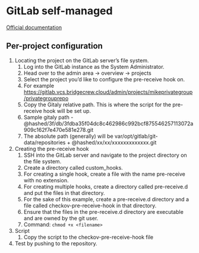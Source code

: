 # GitLab self-managed

[Official documentation](https://docs.gitlab.com/15.9/ee/administration/server_hooks.html)

## Per-project configuration

1. Locating the project on the GitLab server’s file system. 
   1. Log into the GitLab instance as the System Administrator. 
   2. Head over to the admin area → overview → projects
   3. Select the project you’d like to configure the pre-receive hook on. 
   4. For example <https://gitlab.vcs.bridgecrew.cloud/admin/projects/mikeprivategroup/privategrouprepo>
   5. Copy the Gitaly relative path. This is where the script for the pre-receive hook will be set up. 
   6. Sample gitaly path - @hashed/3f/db/3fdba35f04dc8c462986c992bcf875546257113072a909c162f7e470e581e278.git
   7. The absolute path (generally) will be var/opt/gitlab/git-data/repositories + @hashed/xx/xx/xxxxxxxxxxxxx.git
2. Creating the pre-receive hook
   1. SSH into the GitLab server and navigate to the project directory on the file system. 
   2. Create a directory called custom_hooks.
   3. For creating a single hook, create a file with the name pre-receive with no extension. 
   4. For creating multiple hooks, create a directory called pre-receive.d and put the files in that directory. 
   5. For the sake of this example, create a pre-receive.d directory and a file called checkov-pre-receive-hook in that directory. 
   6. Ensure that the files in the pre-receive.d directory are executable and are owned by the git user. 
   7. Command: `chmod +x <filename>`
3. Script
   1. Copy the script to the checkov-pre-receive-hook file
4. Test by pushing to the repository.
